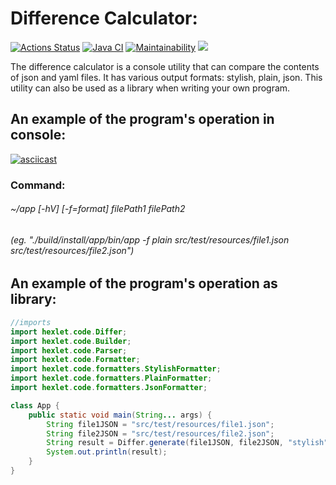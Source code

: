 # Difference Calculator:

[![Actions Status](https://github.com/IVF13/java-project-lvl2/workflows/hexlet-check/badge.svg)](https://github.com/IVF13/java-project-lvl2/actions)
[![Java CI](https://github.com/IVF13/java-project-lvl2/actions/workflows/github-actions-demo.yml/badge.svg)](https://github.com/IVF13/java-project-lvl2/actions/workflows/github-actions-demo.yml)
[![Maintainability](https://api.codeclimate.com/v1/badges/890803fa9fd274697fae/maintainability)](https://codeclimate.com/github/IVF13/java-project-lvl2/maintainability)
<a href="https://codeclimate.com/github/IVF13/java-project-lvl2/test_coverage"><img src="https://api.codeclimate.com/v1/badges/890803fa9fd274697fae/test_coverage" /></a>

The difference calculator is a console utility that can compare the contents of json and yaml files. It has various
output formats: stylish, plain, json. This utility can also be used as a library when writing your own program.

## An example of the program's operation in console:

[![asciicast](https://asciinema.org/a/wKwRWO6ZWbJfSqaM6wKhbLpyS.svg)](https://asciinema.org/a/wKwRWO6ZWbJfSqaM6wKhbLpyS)

### Command:

###### ~/app [-hV] [-f=format] filePath1 filePath2

###### (eg. "./build/install/app/bin/app -f plain src/test/resources/file1.json src/test/resources/file2.json")

## An example of the program's operation as library:

```Java
//imports
import hexlet.code.Differ;
import hexlet.code.Builder;
import hexlet.code.Parser;
import hexlet.code.Formatter;
import hexlet.code.formatters.StylishFormatter;
import hexlet.code.formatters.PlainFormatter;
import hexlet.code.formatters.JsonFormatter;

class App {
    public static void main(String... args) {
        String file1JSON = "src/test/resources/file1.json";
        String file2JSON = "src/test/resources/file2.json";
        String result = Differ.generate(file1JSON, file2JSON, "stylish");
        System.out.println(result);
    }
}
```